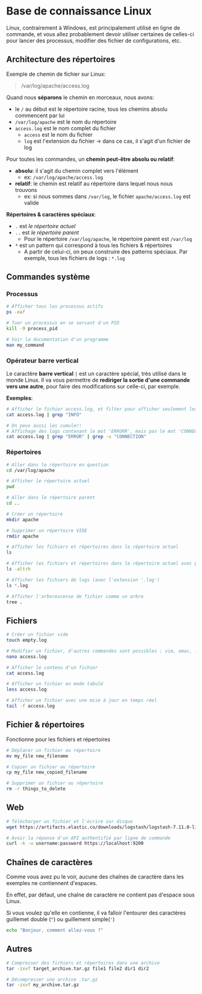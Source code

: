 # Base de connaissance Linux

Linux, contrairement à Windows, est principalement utilisé en ligne de commande, et vous allez probablement devoir utiliser certaines de celles-ci pour lancer des processus, modifier des fichier de configurations, etc.

## Architecture des répertoires

Exemple de chemin de fichier sur Linux:

> /var/log/apache/access.log

Quand nous **séparons** le chemin en morceaux, nous avons:
- le `/` au début est le répertoire racine, tous les chemins absolu commencent par lui
- `/var/log/apache` est le nom du répertoire
- `access.log` est le nom complet du fichier
  - `access` est le nom du fichier
  - `log` est l'extension du fichier -> dans ce cas, il s'agit d'un fichier de log

Pour toutes les commandes, un **chemin peut-être absolu ou relatif**:
- **absolu**: il s'agit du chemin complet vers l'élément
    - ex: `/var/log/apache/access.log`
- **relatif**: le chemin est relatif au répertoire dans lequel nous nous trouvons
    - ex: si nous sommes dans `/var/log`, le fichier `apache/access.log` est valide

**Répertoires & caractères spéciaux**:
- `.` est *le répertoire actuel*
- `..` est *le répertoire parent*
  - Pour le répertoire `/var/log/apache`, le répertoire parent est `/var/log`
- `*` est un pattern qui correspond à tous les fichiers & répertoires
  - A partir de celui-ci, on peux construire des patterns spéciaux. Par exemple, tous les fichiers de logs : `*.log`

## Commandes système

### Processus

```bash
# Afficher tous les processus actifs
ps -eaf

# Tuer un processus en se servant d'un PID
kill -9 process_pid

# Voir la documentation d'un programme
man my_command
```

### Opérateur barre vertical

Le caractère **barre vertical** `|` est un caractère spécial, très utilisé dans le monde Linux. Il va vous permettre de **rediriger la sortie d'une commande vers une autre**, pour faire des modifications sur celle-ci, par exemple.

**Exemples**:

```bash
# Afficher le fichier access.log, et filter pour afficher seulement les lignes contenant le mot 'INFO'
cat access.log | grep "INFO"

# On peux aussi les cumuler!
# Affichage des logs contenant le mot 'ERRORR', mais pas le mot 'CONNECTION'
cat access.log | grep "ERROR" | grep -v "CONNECTION"
```


### Répertoires

```bash
# Aller dans le répertoire en question
cd /var/log/apache

# Afficher le répertoire actuel
pwd

# Aller dans le répertoire parent
cd ..

# Créer un répertoire
mkdir apache

# Supprimer un répertoire VIDE
rmdir apache

# Afficher les fichiers et répertoires dans le répertoire actuel
ls

# Afficher les fichiers et répertoires dans le répertoire actuel avec plus d'informations
ls -altrh

# Afficher les fichiers de logs (avec l'extension '.log')
ls *.log

# Afficher l'arborescense de fichier comme un arbre
tree .
```

## Fichiers

```bash
# Créer un fichier vide
touch empty.log

# Modifier un fichier, d'autres commandes sont possibles : vim, emac, ..
nano access.log

# Afficher le contenu d'un fichier
cat access.log

# Afficher un fichier en mode tabulé
less access.log

# Afficher un fichier avec une mise à jour en temps réel
tail -f access.log
```

## Fichier & répertoires

Fonctionne pour les fichiers et répertoires

```bash
# Déplacer un fichier ou répertoire
mv my_file new_filename

# Copier un fichier ou répertoire
cp my_file new_copied_filename

# Supprimer un fichier ou répertoire
rm -r things_to_delete
```

## Web

```bash
# Télécharger un fichier et l'écrire sur disque
wget https://artifacts.elastic.co/downloads/logstash/logstash-7.11.0-linux-x86_64.tar.gz -O logstash.tar.gz

# Avoir la réponse d'un API authentifié par ligne de commande
curl -k -u username:password https://localhost:9200
```

## Chaînes de caractères

Comme vous avez pu le voir, aucune des chaînes de caractère dans les exemples ne contiennent d'espaces.

En effet, par défaut, une chaîne de caractère ne contient pas d'espace sous Linux.

Si vous voulez qu'elle en contienne, il va falloir l'entourer des caractères guillemet double (`"`) ou guillement simple(`'`)

```bash
echo "Bonjour, comment allez-vous ?"
```

## Autres

```bash
# Compresser des fichiers et répertoires dans une archive
tar -zxvf target_archive.tar.gz file1 file2 dir1 dir2

# Décompresser une archive .tar.gz
tar -zxvf my_archive.tar.gz
```